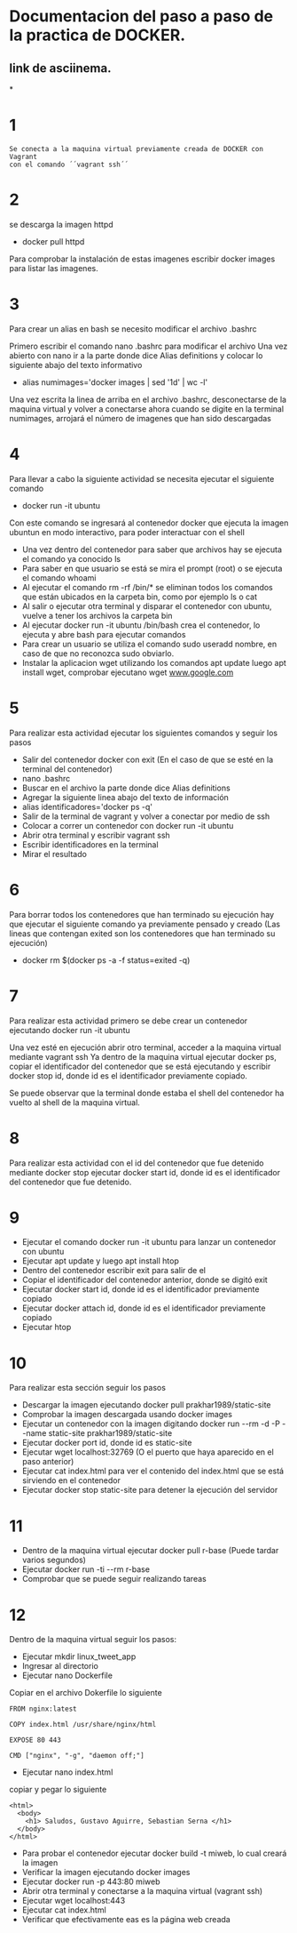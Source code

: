 # Documentacion del paso a paso de la practica de DOCKER.
## link de asciinema.
*[]()
# 1
	Se conecta a la maquina virtual previamente creada de DOCKER con Vagrant
	con el comando ´´vagrant ssh´´

# 2

se descarga la imagen httpd

* docker pull httpd

Para comprobar la instalación de estas imagenes escribir docker images
para listar las imagenes.

# 3
Para crear un alias en bash se necesito modificar el archivo .bashrc

Primero escribir el comando nano .bashrc para modificar el archivo
Una vez abierto con nano ir a la parte donde dice Alias definitions y colocar lo siguiente abajo del texto informativo

* alias numimages='docker images | sed '1d' | wc -l'

Una vez escrita la linea de arriba en el archivo .bashrc, desconectarse de la maquina virtual y volver a conectarse
ahora cuando se digite en la terminal numimages, arrojará el número de imagenes que han sido descargadas

# 4
Para llevar a cabo la siguiente actividad se necesita ejecutar el siguiente comando

* docker run -it ubuntu

Con este comando se ingresará al contenedor docker que ejecuta la imagen ubuntun en modo interactivo,
para poder interactuar con el shell

* Una vez dentro del contenedor para saber que archivos hay se ejecuta el comando ya conocido ls
* Para saber en que usuario se está se mira el prompt (root) o se ejecuta el comando whoami
* Al ejecutar el comando rm -rf /bin/* se eliminan todos los comandos que están ubicados en la carpeta bin, como por ejemplo ls o cat
* Al salir o ejecutar otra terminal y disparar el contenedor con ubuntu, vuelve a tener los archivos la carpeta bin
* Al ejecutar docker run -it ubuntu /bin/bash crea el contenedor, lo ejecuta y abre bash para ejecutar comandos
* Para crear un usuario se utiliza el comando sudo useradd nombre, en caso de que no reconozca sudo obviarlo.
* Instalar la aplicacion wget utilizando los comandos apt update luego apt install wget, comprobar ejecutano wget www.google.com


# 5
Para realizar esta actividad ejecutar los siguientes comandos y seguir los pasos

* Salir del contenedor docker con exit (En el caso de que se esté en la terminal del contenedor)
* nano .bashrc
* Buscar en el archivo la parte donde dice Alias definitions
* Agregar la siguiente linea abajo del texto de información
* alias identificadores='docker ps -q'
* Salir de la terminal de vagrant y volver a conectar por medio de ssh
* Colocar a correr un contenedor con docker run -it ubuntu
* Abrir otra terminal y escribir vagrant ssh
* Escribir identificadores en la terminal
* Mirar el resultado


# 6
Para borrar todos los contenedores que han terminado su ejecución hay que ejecutar el siguiente
comando ya previamente pensado y creado (Las lineas que contengan exited son los contenedores que han terminado su ejecución)

* docker rm $(docker ps -a -f status=exited -q)

# 7
Para realizar esta actividad primero se debe crear un contenedor ejecutando docker run -it ubuntu

Una vez esté en ejecución abrir otro terminal, acceder a la maquina virtual mediante vagrant ssh
Ya dentro de la maquina virtual ejecutar docker ps, copiar el identificador del contenedor que se está ejecutando
y escribir docker stop id, donde id es el identificador previamente copiado.

Se puede observar que la terminal donde estaba el shell del contenedor ha vuelto al shell de la maquina virtual.

# 8
Para realizar esta actividad con el id del contenedor que fue detenido mediante docker stop
ejecutar docker start id, donde id es el identificador del contenedor que fue detenido.

# 9
* Ejecutar el comando docker run -it ubuntu para lanzar un contenedor con ubuntu
* Ejecutar apt update y luego apt install htop
* Dentro del contenedor escribir exit para salir de el
* Copiar el identificador del contenedor anterior, donde se digitó exit
* Ejecutar docker start id, donde id es el identificador previamente copiado
* Ejecutar docker attach id, donde id es el identificador previamente copiado
* Ejecutar htop

# 10
Para realizar esta sección seguir los pasos

* Descargar la imagen ejecutando docker pull prakhar1989/static-site
* Comprobar la imagen descargada usando docker images
* Ejecutar un contenedor con la imagen digitando docker run --rm -d -P --name static-site prakhar1989/static-site
* Ejecutar docker port id, donde id es static-site
* Ejecutar wget localhost:32769 (O el puerto que haya aparecido en el paso anterior)
* Ejecutar cat index.html para ver el contenido del index.html que se está sirviendo en el contenedor
* Ejecutar docker stop static-site para detener la ejecución del servidor

# 11
* Dentro de la maquina virtual ejecutar docker pull r-base (Puede tardar varios segundos)
* Ejecutar docker run -ti --rm r-base
* Comprobar que se puede seguir realizando tareas

# 12
Dentro de la maquina virtual seguir los pasos:

* Ejecutar mkdir linux_tweet_app
* Ingresar al directorio
* Ejecutar nano Dockerfile

Copiar en el archivo Dokerfile lo siguiente

    FROM nginx:latest

    COPY index.html /usr/share/nginx/html

    EXPOSE 80 443

    CMD ["nginx", "-g", "daemon off;"]

* Ejecutar nano index.html

copiar y pegar lo siguiente

    <html>
      <body>
	    <h1> Saludos, Gustavo Aguirre, Sebastian Serna </h1>
      </body>
    </html>


* Para probar el contenedor ejecutar docker build -t miweb, lo cual creará la imagen
* Verificar la imagen ejecutando docker images
* Ejecutar docker run -p 443:80 miweb
* Abrir otra terminal y conectarse a la maquina virtual (vagrant ssh)
* Ejecutar wget localhost:443
* Ejecutar cat index.html
* Verificar que efectivamente eas es la página web creada
